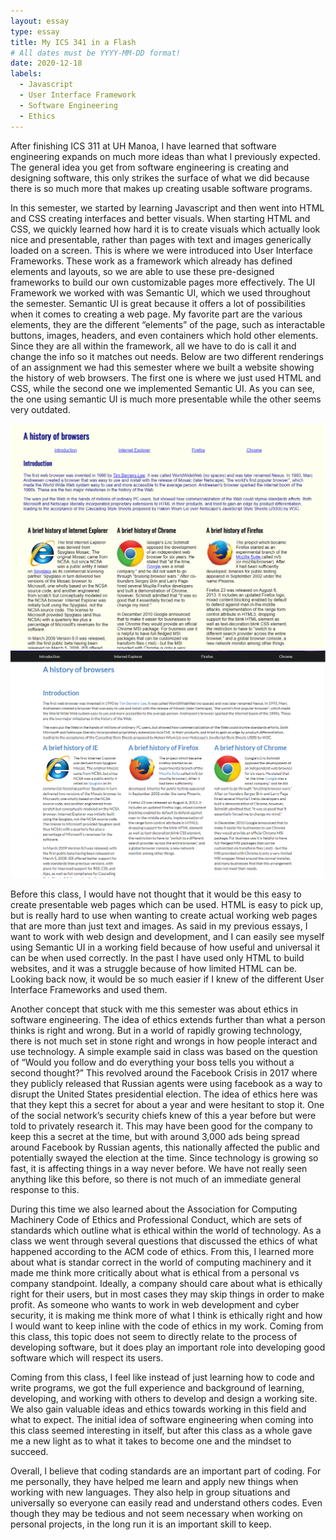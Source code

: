 ```yaml
---
layout: essay
type: essay
title: My ICS 341 in a Flash
# All dates must be YYYY-MM-DD format!
date: 2020-12-18
labels:
  - Javascript
  - User Interface Framework
  - Software Engineering
  - Ethics
---
```

After finishing ICS 311 at UH Manoa, I have learned that software engineering expands on much more ideas than what I previously expected. The general idea you get from software engineering is creating and designing software, this only strikes the surface of what we did because there is so much more that makes up creating usable software programs. 

In this semester, we started by learning Javascript and then went into HTML and CSS creating interfaces and better visuals. When starting HTML and CSS, we quickly learned how hard it is to create visuals which actually look nice and presentable, rather than pages with text and images generically loaded on a screen. This is where we were introduced into User Interface Frameworks. These work as a framework which already has defined elements and layouts, so we are able to use these pre-designed frameworks to build our own customizable pages more effectively. The UI Framework we worked with was Semantic UI, which we used throughout the semester. Semantic UI is great because it offers a lot of possibilities when it comes to creating a web page. My favorite part are the various elements, they  are the different “elements” of the page, such as interactable buttons, images, headers, and even containers which hold other elements. Since they are all within the framework, all we have to do is call it and change the info so it matches out needs. Below are two different renderings of an assignment we had this semester where we built a website showing the history of web browsers. The first one is where we just used HTML and CSS, while the second one we implemented Semantic UI. As you can see, the one using semantic UI is much more presentable while the other seems very outdated. 

<img class="ui medium left floated rounded image" src="../images/browserhistory.PNG"> 
<img class="ui medium right floated rounded image" src="../images/browserhistory_semanticUI.PNG"> 

Before this class, I would have not thought that it would be this easy to create presentable web pages which can be used. HTML is easy to pick up, but is really hard to use when wanting to create actual working web pages that are more than just text and images. As said in my previous essays, I want to work with web design and development, and I can easily see myself using Semantic UI in a working field because of how useful and universal it can be when used correctly. In the past I have used only HTML to build websites, and it was a struggle because of how limited HTML can be. Looking back now, it would be so much easier if I knew of the different User Interface Frameworks and used them. 

Another concept that stuck with me this semester was about ethics in software engineering. The idea of ethics extends further than what a person thinks is right and wrong. But in a world of rapidly growing technology, there is not much set in stone right and wrongs in how people interact and use technology. A simple example said in class was based on the question of “Would you follow and do everything your boss tells you without a second thought?” This revolved around the Facebook Crisis in 2017 where they publicly released that Russian agents were using facebook as a way to disrupt the United States presidential election. The idea of ethics here was that they kept this a secret for about a year and were hesitant to stop it. One of the social network’s security chiefs knew of this a year before but were told to privately research it. This may have been good for the company to keep this a secret at the time, but with around 3,000 ads being spread around Facebook by Russian agents, this nationally affected the public and potentially swayed the election at the time. Since technology is growing so fast, it is affecting things in a way never before. We have not really seen anything like this before, so there is not much of an immediate general response to this. 

During this time we also learned about the Association for Computing Machinery Code of Ethics and Professional Conduct, which are sets of standards which outline what is ethical within the world of technology. As a class we went through several questions that discussed the ethics of what happened according to the ACM code of ethics. From this, I learned more about what is standar correct in the world of computing machinery and it made me think more critically about what is ethical from a personal vs company standpoint. Ideally, a company should care about what is ethically right for their users, but in most cases they may skip things in order to make profit. As someone who wants to work in web development and cyber security, it is making me think more of what I think is ethically right and how I would want to keep inline with the code of ethics in my work. Coming from this class, this topic does not seem to directly relate to the process of developing software, but it does play an important role into developing good software which will respect its users. 

Coming from this class, I feel like instead of just learning how to code and write programs, we got the full experience and background of learning, developing, and working with others to develop and design a working site. We also gain valuable ideas and ethics towards working in this field and what to expect. The initial idea of software engineering when coming into this class seemed interesting in itself, but after this class as a whole gave me a new light as to what it takes to become one and the mindset to succeed.

Overall, I believe that coding standards are an important part of coding. For me personally, they have helped me learn and apply new things when working with new languages. They also help in group situations and universally so everyone can easily read and understand others codes. Even though they may be tedious and not seem necessary when working on personal projects, in the long run it is an important skill to keep. 
